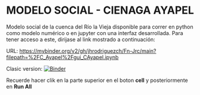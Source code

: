 # MODELO SOCIAL - 	CIENAGA AYAPEL
Modelo social de la cuenca del Río la Vieja disponible para correr en
python como modelo numérico o en jupyter con una interfaz desarrollada.
Para tener acceso a este, dirijase al link mostrado a continuación:

URL:
https://mybinder.org/v2/gh/jhrodriguezch/Fn-Jrc/main?filepath=%2FC_Ayapel%2Fgui_CAyapel.ipynb

Clasic version:
[![Binder](https://mybinder.org/badge_logo.svg)](https://mybinder.org/v2/gh/jhrodriguezch/Fn-Jrc/main?filepath=%2FC_Ayapel%2Fgui_CAyapel.ipynb)

Recuerde hacer clik en la parte superior en el boton **cell** y posteriormente en **Run All**
